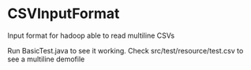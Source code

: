 CSVInputFormat
==============

Input format for hadoop able to read multiline CSVs

Run BasicTest.java to see it working. Check src/test/resource/test.csv to see a multiline demofile
